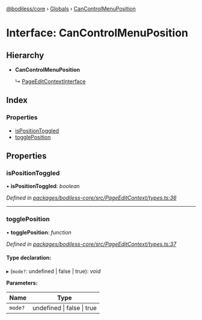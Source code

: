 [@bodiless/core](../README.md) › [Globals](../globals.md) › [CanControlMenuPosition](cancontrolmenuposition.md)

# Interface: CanControlMenuPosition

## Hierarchy

* **CanControlMenuPosition**

  ↳ [PageEditContextInterface](pageeditcontextinterface.md)

## Index

### Properties

* [isPositionToggled](cancontrolmenuposition.md#ispositiontoggled)
* [togglePosition](cancontrolmenuposition.md#toggleposition)

## Properties

###  isPositionToggled

• **isPositionToggled**: *boolean*

*Defined in [packages/bodiless-core/src/PageEditContext/types.ts:36](https://github.com/johnsonandjohnson/Bodiless-JS/blob/5e073e2b/packages/bodiless-core/src/PageEditContext/types.ts#L36)*

___

###  togglePosition

• **togglePosition**: *function*

*Defined in [packages/bodiless-core/src/PageEditContext/types.ts:37](https://github.com/johnsonandjohnson/Bodiless-JS/blob/5e073e2b/packages/bodiless-core/src/PageEditContext/types.ts#L37)*

#### Type declaration:

▸ (`mode?`: undefined | false | true): *void*

**Parameters:**

Name | Type |
------ | ------ |
`mode?` | undefined &#124; false &#124; true |
